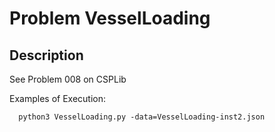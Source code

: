 # Problem VesselLoading
## Description
See Problem 008 on CSPLib

Examples of Execution:
```
  python3 VesselLoading.py -data=VesselLoading-inst2.json
